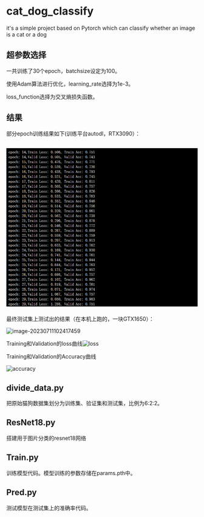 # cat_dog_classify
it's a simple project based on Pytorch which can classify whether an image is a cat or a dog

## 超参数选择

一共训练了30个epoch，batchsize设定为100。

使用Adam算法进行优化，learning_rate选择为1e-3。

loss_function选择为交叉熵损失函数。

## 结果



部分epoch训练结果如下(训练平台autodl，RTX3090）：

## ![image1](https://github.com/akEliza/cat_dog_classify/blob/master/image-20230711091625734.png)

最终测试集上测试出的结果（在本机上跑的，一块GTX1650）：

![image-20230711102417459](https://github.com/akEliza/cat_dog_classify/blob/master/image-2023071102417459.jpg)

Training和Validation的loss曲线![loss](E:\cat_dog_classify\loss.png)

Training和Validation的Accuracy曲线

![accuracy](E:\cat_dog_classify\accuracy.png)



## divide_data.py

把原始猫狗数据集划分为训练集、验证集和测试集，比例为6:2:2。

## ResNet18.py

搭建用于图片分类的resnet18网络

## Train.py

训练模型代码。模型训练的参数存储在params.pth中。

## Pred.py

测试模型在测试集上的准确率代码。
